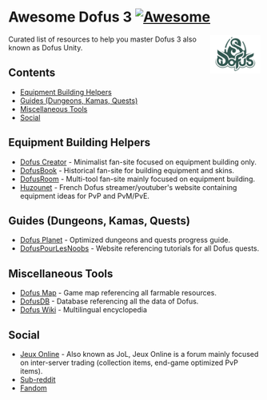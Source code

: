 # Awesome Dofus 3 [![Awesome](https://awesome.re/badge.svg)](https://awesome.re)

[<img src="dofus-logo.png" align="right" width="100">](https://dofus.com)

Curated list of resources to help you master Dofus 3 also known as Dofus Unity.

## Contents

* [Equipment Building Helpers](#equipment-building-helpers)
* [Guides (Dungeons, Kamas, Quests)](#guides-dungeons-kamas-quests)
* [Miscellaneous Tools](#miscellaneous-tools)
* [Social](#social)

## Equipment Building Helpers

* [Dofus Creator](https://dofuscreator.com/) - Minimalist fan-site focused on equipment building only.
* [DofusBook](https://www.dofusbook.net/) - Historical fan-site for building equipment and skins.
* [DofusRoom](https://www.dofusroom.com) - Multi-tool fan-site mainly focused on equipment building.
* [Huzounet](https://huzounet.fr/) - French Dofus streamer/youtuber's website containing equipment ideas for PvP and PvM/PvE.

## Guides (Dungeons, Kamas, Quests)

* [Dofus Planet](https://dofusplanet.fr) - Optimized dungeons and quests progress guide.
* [DofusPourLesNoobs](https://www.dofuspourlesnoobs.com/) - Website referencing tutorials for all Dofus quests.

## Miscellaneous Tools

* [Dofus Map](https://dofus-map.com/) - Game map referencing all farmable resources.
* [DofusDB](https://dofusdb.fr/) - Database referencing all the data of Dofus.
* [Dofus Wiki](dofus.wiki) - Multilingual encyclopedia

## Social

* [Jeux Online](https://dofus.jeuxonline.info/) - Also known as JoL, Jeux Online is a forum mainly focused on inter-server trading (collection items, end-game optimized PvP items).
* [Sub-reddit](https://www.reddit.com/r/Dofus/)
* [Fandom](https://dofuswiki.fandom.com/wiki/Dofus_Wiki)

